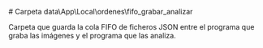 \# Carpeta data\\App\\Local\\ordenes\\fifo\_grabar\_analizar

Carpeta que guarda la cola FIFO de ficheros JSON entre el programa que graba las imágenes y el programa que las analiza.

